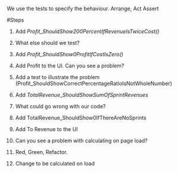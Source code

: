 We use the tests to specify the behaviour. 
Arrange, Act Assert


#Steps

1. Add *Profit_ShouldShow200PercentIfRevenueIsTwiceCost()*
1. What else should we test?
1. Add *Profit_ShouldShow0ProfitIfCostIsZero()*
1. Add Profit to the UI. Can you see a problem?
1. Add a test to illustrate the problem (Profit_ShouldShowCorrectPercentageRatioIsNotWholeNumber)

1. Add *TotalRevenue_ShouldShowSumOfSprintRevenues*
1. What could go wrong with our code?
1. Add TotalRevenue_ShouldShow0IfThereAreNoSprints
1. Add To Revenue to the UI
1. Can you see a problem with calculating on page load? 
1. Red, Green, Refactor. 
1. Change to be calculated on load



